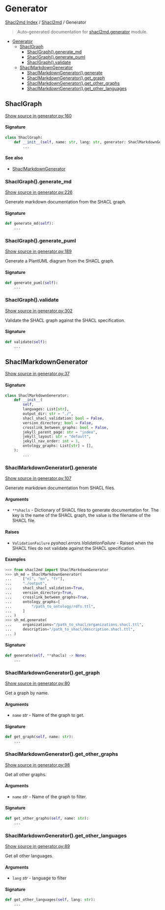 # Generator

[Shacl2md Index](../README.md#shacl2md-index) /
[Shacl2md](./index.md#shacl2md) /
Generator

> Auto-generated documentation for [shacl2md.generator](../../shacl2md/generator.py) module.

- [Generator](#generator)
  - [ShaclGraph](#shaclgraph)
    - [ShaclGraph().generate_md](#shaclgraph()generate_md)
    - [ShaclGraph().generate_puml](#shaclgraph()generate_puml)
    - [ShaclGraph().validate](#shaclgraph()validate)
  - [ShaclMarkdownGenerator](#shaclmarkdowngenerator)
    - [ShaclMarkdownGenerator().generate](#shaclmarkdowngenerator()generate)
    - [ShaclMarkdownGenerator().get_graph](#shaclmarkdowngenerator()get_graph)
    - [ShaclMarkdownGenerator().get_other_graphs](#shaclmarkdowngenerator()get_other_graphs)
    - [ShaclMarkdownGenerator().get_other_languages](#shaclmarkdowngenerator()get_other_languages)

## ShaclGraph

[Show source in generator.py:160](../../shacl2md/generator.py#L160)

#### Signature

```python
class ShaclGraph:
    def __init__(self, name: str, lang: str, generator: ShaclMarkdownGenerator):
        ...
```

#### See also

- [ShaclMarkdownGenerator](#shaclmarkdowngenerator)

### ShaclGraph().generate_md

[Show source in generator.py:226](../../shacl2md/generator.py#L226)

Generate markdown documentation from the SHACL graph.

#### Signature

```python
def generate_md(self):
    ...
```

### ShaclGraph().generate_puml

[Show source in generator.py:189](../../shacl2md/generator.py#L189)

Generate a PlantUML diagram from the SHACL graph.

#### Signature

```python
def generate_puml(self):
    ...
```

### ShaclGraph().validate

[Show source in generator.py:302](../../shacl2md/generator.py#L302)

Validate the SHACL graph against the SHACL specification.

#### Signature

```python
def validate(self):
    ...
```



## ShaclMarkdownGenerator

[Show source in generator.py:37](../../shacl2md/generator.py#L37)

#### Signature

```python
class ShaclMarkdownGenerator:
    def __init__(
        self,
        languages: List[str],
        output_dir: str = "./",
        shacl_shacl_validation: bool = False,
        version_directory: bool = False,
        crosslink_between_graphs: bool = False,
        jekyll_parent_page: str = "index",
        jekyll_layout: str = "default",
        jekyll_nav_order: int = 1,
        ontology_graphs: List[str] = [],
    ):
        ...
```

### ShaclMarkdownGenerator().generate

[Show source in generator.py:107](../../shacl2md/generator.py#L107)

Generate markdown documentation from SHACL files.

#### Arguments

- `**shacls` - Dictionary of SHACL files to generate documentation for. The key is the name of the SHACL graph, the value is the filename of the SHACL file.

#### Raises

- `ValidationFailure` *pyshacl.errors.ValidationFailure* - Raised when the SHACL files do not validate against the SHACL specification.

#### Examples

```python
>>> from shacl2md import ShaclMarkdownGenerator
>>> sh_md = ShaclMarkdownGenerator(
...     ["nl", "en", "fr"],
...     "./output",
...     shacl_shacl_validation=True,
...     version_directory=True,
...     crosslink_between_graphs=True,
...     ontology_graphs=[
...         "/path_to_ontology/rdfs.ttl",
...     ]
... )
>>> sh_md.generate(
...     organizations="/path_to_shacl/organizations.shacl.ttl",
...     description="/path_to_shacl/description.shacl.ttl",
... )
```

#### Signature

```python
def generate(self, **shacls) -> None:
    ...
```

### ShaclMarkdownGenerator().get_graph

[Show source in generator.py:80](../../shacl2md/generator.py#L80)

Get a graph by name.

#### Arguments

- `name` *str* - Name of the graph to get.

#### Signature

```python
def get_graph(self, name: str):
    ...
```

### ShaclMarkdownGenerator().get_other_graphs

[Show source in generator.py:98](../../shacl2md/generator.py#L98)

Get all other graphs.

#### Arguments

- `name` *str* - Name of the graph to filter.

#### Signature

```python
def get_other_graphs(self, name: str):
    ...
```

### ShaclMarkdownGenerator().get_other_languages

[Show source in generator.py:89](../../shacl2md/generator.py#L89)

Get all other languages.

#### Arguments

- `lang` *str* - language to filter

#### Signature

```python
def get_other_languages(self, lang: str):
    ...
```